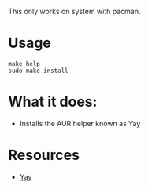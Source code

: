 This only works on system with pacman.

# Usage
    make help
    sudo make install

# What it does:
- Installs the AUR helper known as Yay

# Resources
- [Yay](https://aur.archlinux.org/packages/yay/)